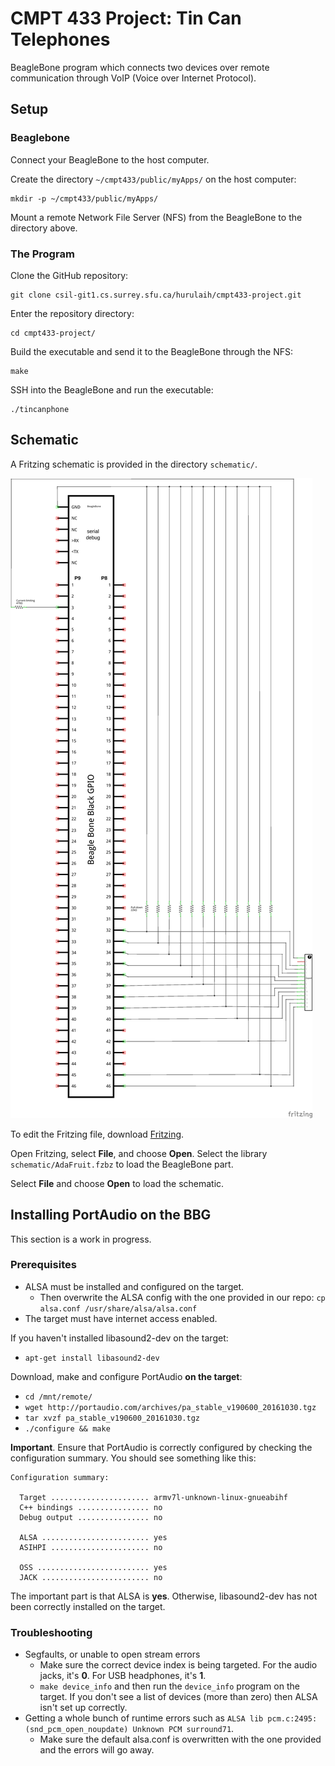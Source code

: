 # CMPT 433 Project: Tin Can Telephones

BeagleBone program which connects two devices over remote communication through VoIP (Voice over Internet Protocol).

## Setup

### Beaglebone

Connect your BeagleBone to the host computer.

Create the directory `~/cmpt433/public/myApps/` on the host computer:
```shell
mkdir -p ~/cmpt433/public/myApps/
```

Mount a remote Network File Server (NFS) from the BeagleBone to the directory above.

### The Program

Clone the GitHub repository:
```shell
git clone csil-git1.cs.surrey.sfu.ca/hurulaih/cmpt433-project.git
```

Enter the repository directory:
```shell
cd cmpt433-project/
```

Build the executable and send it to the BeagleBone through the NFS:
```shell
make
```

SSH into the BeagleBone and run the executable:
```shell
./tincanphone
```

## Schematic

A Fritzing schematic is provided in the directory `schematic/`.

![Schematic](schematic/schematic.png)

To edit the Fritzing file, download [Fritzing](https://fritzing.org/download/).

Open Fritzing, select **File**, and choose **Open**. Select the library `schematic/AdaFruit.fzbz` to load the BeagleBone part.

Select **File** and choose **Open** to load the schematic.

## Installing PortAudio on the BBG

This section is a work in progress.

### Prerequisites
* ALSA must be installed and configured on the target.
  * Then overwrite the ALSA config with the one provided in our repo: `cp alsa.conf /usr/share/alsa/alsa.conf`
* The target must have internet access enabled.

If you haven't installed libasound2-dev on the target:
* `apt-get install libasound2-dev`

Download, make and configure PortAudio **on the target**:
* `cd /mnt/remote/`
* `wget http://portaudio.com/archives/pa_stable_v190600_20161030.tgz`
* `tar xvzf pa_stable_v190600_20161030.tgz`
* `./configure && make`

**Important**. Ensure that PortAudio is correctly configured by checking the configuration summary. You should see something like this:

```
Configuration summary:

  Target ...................... armv7l-unknown-linux-gnueabihf
  C++ bindings ................ no
  Debug output ................ no

  ALSA ........................ yes
  ASIHPI ...................... no

  OSS ......................... yes
  JACK ........................ no
```

The important part is that ALSA is **yes**. Otherwise, libasound2-dev has not been correctly installed on the target.

### Troubleshooting

* Segfaults, or unable to open stream errors
  * Make sure the correct device index is being targeted. For the audio jacks, it's **0**. For USB headphones, it's **1**.
  * `make device_info` and then run the `device_info` program on the target. If you don't see a list of devices (more than zero) then ALSA isn't set up correctly.
* Getting a whole bunch of runtime errors such as `ALSA lib pcm.c:2495:(snd_pcm_open_noupdate) Unknown PCM surround71`.
  * Make sure the default alsa.conf is overwritten with the one provided and the errors will go away.
